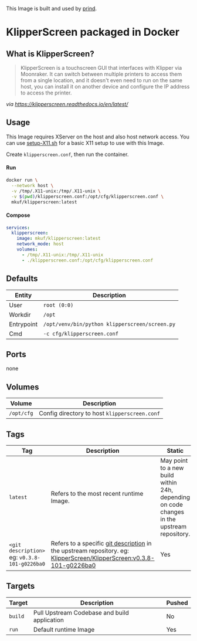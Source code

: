 This Image is built and used by [prind](.).

# KlipperScreen packaged in Docker
## What is KlipperScreen?

>KlipperScreen is a touchscreen GUI that interfaces with Klipper via Moonraker. It can switch between multiple printers to access them from a single location, and it doesn't even need to run on the same host, you can install it on another device and configure the IP address to access the printer.

_via https://klipperscreen.readthedocs.io/en/latest/_

## Usage
This Image requires XServer on the host and also host network access. You can use [setup-X11.sh](../../scripts/setup-X11.sh) for a basic X11 setup to use with this Image.

Create `klipperscreen.conf`, then run the container.

#### Run
```bash
docker run \
  --network host \
  -v /tmp/.X11-unix:/tmp/.X11-unix \
  -v $(pwd)/klipperscreen.conf:/opt/cfg/klipperscreen.conf \
  mkuf/klipperscreen:latest
```
#### Compose
```yaml
services:
  klipperscreen:
    image: mkuf/klipperscreen:latest
    network_mode: host
    volumes:
      - /tmp/.X11-unix:/tmp/.X11-unix
      - ./klipperscreen.conf:/opt/cfg/klipperscreen.conf
```

## Defaults
|Entity|Description|
|---|---|
|User| `root (0:0)` |
|Workdir|`/opt`|
|Entrypoint|`/opt/venv/bin/python klipperscreen/screen.py`|
|Cmd|`-c cfg/klipperscreen.conf`|

## Ports
none

## Volumes
|Volume|Description|
|---|---|
|`/opt/cfg`|Config directory to host `klipperscreen.conf`|

## Tags
|Tag|Description|Static|
|---|---|---|
|`latest`|Refers to the most recent runtime Image.|May point to a new build within 24h, depending on code changes in the upstream repository.|
|`<git description>` <br>eg: `v0.3.8-101-g0226ba0`|Refers to a specific [git description](https://git-scm.com/docs/git-describe#_examples) in the upstream repository. eg: [KlipperScreen/KlipperScreen:v0.3.8-101-g0226ba0](https://github.com/KlipperScreen/KlipperScreen/commit/0226ba0d95fc1b8644a9d1bbf4b7cae7d936b075)|Yes|

## Targets
|Target|Description|Pushed|
|---|---|---|
|`build`|Pull Upstream Codebase and build application|No|
|`run`|Default runtime Image|Yes|